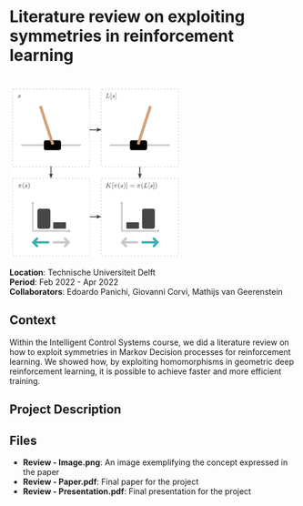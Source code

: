 # Literature review on exploiting symmetries in reinforcement learning

<br>
<img src="./Review%20-%20Image.png" width="300">
<br>

**Location**: Technische Universiteit Delft  
**Period**: Feb 2022 - Apr 2022  
**Collaborators**: Edoardo Panichi, Giovanni Corvi, Mathijs van Geerenstein

## Context
Within the Intelligent Control Systems course, we did a literature review on how to exploit symmetries in Markov Decision processes for reinforcement learning. We showed how, by exploiting homomorphisms in geometric deep reinforcement learning, it is possible to achieve faster and more efficient training.

## Project Description


## Files
- **Review - Image.png**: An image exemplifying the concept expressed in the paper
- **Review - Paper.pdf**: Final paper for the project
- **Review - Presentation.pdf**: Final presentation for the project
